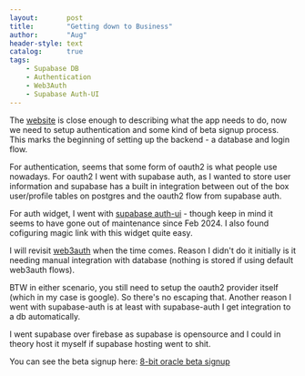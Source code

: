 ```yaml
---
layout:       post
title:        "Getting down to Business"
author:       "Aug"
header-style: text
catalog:      true
tags:
    - Supabase DB
    - Authentication
    - Web3Auth
    - Supabase Auth-UI 
---
```


The [website](https://8bitoracle.ai) is close enough to describing what the app needs to do, now we need to setup
authentication and some kind of beta signup process.  This marks the beginning of setting up the backend - a database and login flow.

For authentication, seems that some form of oauth2 is what people use nowadays.  For oauth2 I went with supabase auth, as I wanted to store user information and supabase has a built in integration between out of the box user/profile tables on postgres and the oauth2 flow from supabase auth.

For auth widget, I went with [supabase auth-ui](https://github.com/supabase-community/auth-ui) - though keep in mind it seems to have gone out of maintenance since Feb 2024.  I also found cofiguring magic link with this widget quite easy.

I will revisit [web3auth](https://web3auth.io) when the time comes.  Reason I didn't do it initially
is it needing manual integration with database (nothing is stored if using default web3auth flows).  

BTW in either scenario, you still need to setup the oauth2 provider itself (which in my case is google).  So there's no escaping that.  Another reason I went with supabase-auth is at least with supabase-auth I get integration to a db automatically.

I went supabase over firebase as supabase is opensource and I could in theory host it myself if supabase hosting went to shit.

You can see the beta signup here:  [8-bit oracle beta signup](https://8bitoracle.ai/en/beta)